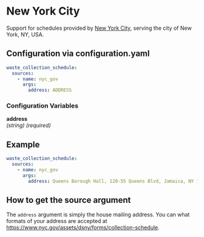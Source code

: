 # New York City

Support for schedules provided by [New York City](https://www.nyc.gov/assets/dsny/forms/collection-schedule), serving the city of New York, NY, USA.

## Configuration via configuration.yaml

```yaml
waste_collection_schedule:
  sources:
    - name: nyc_gov
      args:
        address: ADDRESS
```

### Configuration Variables

**address**  
*(string) (required)*

## Example

```yaml
waste_collection_schedule:
  sources:
    - name: nyc_gov
      args:
        address: Queens Borough Hall, 120-55 Queens Blvd, Jamaica, NY 11424, USA
```

## How to get the source argument

The `address` argument is simply the house mailing address. You can what formats of your address are accepted at <https://www.nyc.gov/assets/dsny/forms/collection-schedule>.
